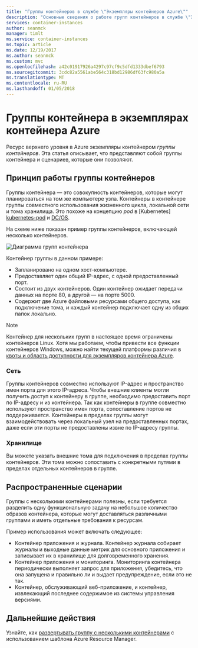 ```yaml
---
title: "Группы контейнеров в службе \"Экземпляры контейнеров Azure\""
description: "Основные сведения о работе групп контейнеров в службе \"Экземпляры контейнеров Azure\""
services: container-instances
author: seanmck
manager: timlt
ms.service: container-instances
ms.topic: article
ms.date: 12/19/2017
ms.author: seanmck
ms.custom: mvc
ms.openlocfilehash: a42c01917926a4297c97cf9c5dfd1333dbef6793
ms.sourcegitcommit: 3cdc82a5561abe564c318bd12986df63fc980a5a
ms.translationtype: MT
ms.contentlocale: ru-RU
ms.lasthandoff: 01/05/2018
---
```

# <a name="container-groups-in-azure-container-instances"></a>Группы контейнера в экземплярах контейнера Azure

Ресурс верхнего уровня в Azure экземпляры контейнером *группы контейнеров*. Эта статья описывает, что представляют собой группы контейнера и сценариев, которые они позволяют.

## <a name="how-a-container-group-works"></a>Принцип работы группы контейнеров

Группы контейнера — это совокупность контейнеров, которые могут планироваться на том же компьютере узла. Контейнеры в контейнере группы совместного использования жизненного цикла, локальной сети и тома хранилища. Это похоже на концепцию *pod* в [Kubernetes] [ kubernetes-pod] и [DC/OS][dcos-pod].

На схеме ниже показан пример группы контейнеров, включающей несколько контейнеров.

![Диаграмма групп контейнера][container-groups-example]

Контейнер группы в данном примере:

* Запланировано на одном хост-компьютере.
* Предоставляет один общий IP-адрес, с одной предоставленный порт.
* Состоит из двух контейнеров. Один контейнер ожидает передачи данных на порте 80, а другой — на порте 5000.
* Содержит две Azure файловыми ресурсами общего доступа, как подключение тома, и каждый контейнер подключает одну из общих папок локально.

> [!NOTE]
> Контейнер для нескольких групп в настоящее время ограничены контейнеров Linux. Хотя мы работаем, чтобы привести все функции контейнеров Windows, можно найти текущей платформы различия в [квоты и область доступности для экземпляров контейнера Azure](container-instances-quotas.md).

### <a name="networking"></a>Сеть

Группы контейнеров совместно используют IP-адрес и пространство имен порта для этого IP-адреса. Чтобы внешние клиенты могли получить доступ к контейнеру в группе, необходимо предоставить порт по IP-адресу и из контейнера. Так как контейнеры в группе совместно используют пространство имен порта, сопоставление портов не поддерживается. Контейнеры в пределах группы могут взаимодействовать через локальный узел на предоставленных портах, даже если эти порты не предоставлены извне по IP-адресу группы.

### <a name="storage"></a>Хранилище

Вы можете указать внешние тома для подключения в пределах группы контейнеров. Эти тома можно сопоставить с конкретными путями в пределах отдельных контейнеров в группе.

## <a name="common-scenarios"></a>Распространенные сценарии

Группы с несколькими контейнерами полезны, если требуется разделить одну функциональную задачу на небольшое количество образов контейнера, которые могут доставляться различными группами и иметь отдельные требования к ресурсам.

Пример использования может включать следующее:

* Контейнер приложения и журнала. Контейнер журнала собирает журналы и выходные данные метрик для основного приложения и записывает их в хранилище для долговременного хранения.
* Контейнер приложения и мониторинга. Мониторинга контейнера периодически выполняет запрос для приложения, убедитесь, что она запущена и правильно ли и выдает предупреждение, если это не так.
* Контейнер, обслуживающий веб-приложение, и контейнер, извлекающий последнее содержимое из системы управления версиями.

## <a name="next-steps"></a>Дальнейшие действия

Узнайте, как [развертывать группу с несколькими контейнерами](container-instances-multi-container-group.md) с использованием шаблона Azure Resource Manager.

<!-- IMAGES -->
[container-groups-example]: ./media/container-instances-container-groups/container-groups-example.png

<!-- LINKS - External -->
[dcos-pod]: https://dcos.io/docs/1.10/deploying-services/pods/
[kubernetes-pod]: https://kubernetes.io/docs/concepts/workloads/pods/pod/

